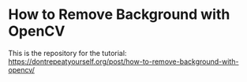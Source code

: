 # How to Remove Background with OpenCV


This is the repository for the tutorial: https://dontrepeatyourself.org/post/how-to-remove-background-with-opencv/
